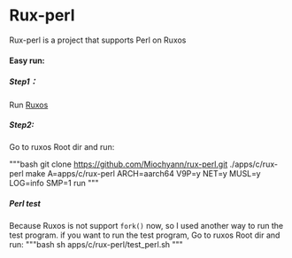 # Rux-perl
  Rux-perl is a project that supports Perl on Ruxos
#### Easy run:
##### Step1：
  Run [Ruxos](https://github.com/syswonder/ruxos)
##### Step2:
  Go to ruxos Root dir and run:
  
"""bash
git clone https://github.com/Miochyann/rux-perl.git ./apps/c/rux-perl
make A=apps/c/rux-perl ARCH=aarch64 V9P=y NET=y MUSL=y LOG=info SMP=1 run
"""

##### Perl test
  Because Ruxos is not support `fork()` now, so I used another way to run the test program.
  if you want to run the test program, Go to ruxos Root dir and run:
"""bash
sh apps/c/rux-perl/test_perl.sh
"""
